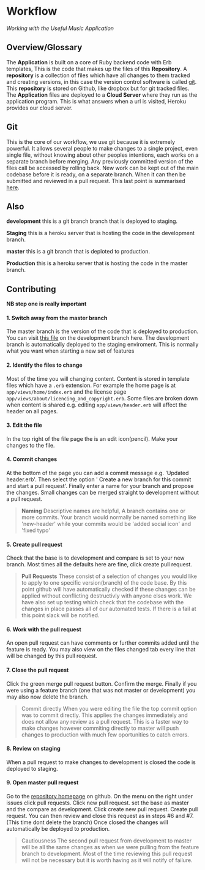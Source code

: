 # Workflow
*Working with the Useful Music Application*

## Overview/Glossary

The **Application** is built on a core of Ruby backend code with Erb templates, This is the code that makes up the files of this **Repository**. A **repository** is a collection of files which have all changes to them tracked and creating versions, in this case the version control software is called [git](http://code.tutsplus.com/tutorials/git-succinctly-introduction--net-33591). This **repository** is stored on Github, like dropbox but for git tracked files. The **Application** files are deployed to a **Cloud Server** where they run  as the application program. This is what answers when a url is visited, Heroku provides our cloud server.

## Git
This is the core of our workflow, we use git because it is extremely powerful. It allows several people to make changes to a single project, even single file, without knowing about other peoples intentions, each works on a separate branch before merging. Any previously committed version of the files call be accessed by rolling back. New work can be kept out of the main codebase before it is ready, on a separate branch. When it can then be submitted and reviewed in a pull request. This last point is summarised [here](https://guides.github.com/introduction/flow/).

## Also
**development** this is a git branch branch that is deployed to staging.

**Staging** this is a heroku server that is hosting the code in the development branch.

**master** this is a git branch that is deploted to production.

**Production** this is a heroku server that is hosting the code in the master branch.

## Contributing

**NB step one is really important**

#### 1. Switch away from the master branch
The master branch is the version of the code that is deployed to production. You can visit [this file]() on the development branch here. The development branch is automatically deployed to the staging enviroment. This is normally what you want when starting a new set of features

#### 2. Identify the files to change
Most of the time you will changing content. Content is stored in template files which have a `.erb` extension. For example the home page is at `app/views/home/index.erb` and the license page `app/views/about/licencing_and_copyright.erb`. Some files are broken down when content is shared e.g. editing `app/views/header.erb` will affect the header on all pages.

#### 3. Edit the file
In the top right of the file page the is an edit icon(pencil). Make your changes to the file.

#### 4. Commit changes
At the bottom of the page you can add a commit message e.g. 'Updated header.erb'. Then select the option ' Create a new branch for this commit and start a pull request'. Finally enter a name for your branch and propose the changes. Small changes can be merged straight to development without a pull request.

> **Naming**
> Descriptive names are helpful, A branch contains one or more commits. Your branch would normally be named something like 'new-header' while your commits would be 'added social icon' and 'fixed typo'

#### 5. Create pull request
Check that the base is to development and compare is set to your new branch. Most times all the defaults here are fine, click create pull request.

> **Pull Requests**
> These consist of a selection of changes you would like to apply to one specific version(branch) of the code base. By this point github will have automatically checked if these changes can be applied without conflicting destructivly with anyone elses work. We have also set up testing which check that the codebase with the changes in place passes all of our automated tests. If there is a fail at this point slack will be notified.

#### 6. Work with the pull request
An open pull request can have comments or further commits added until the feature is ready. You may also view on the files changed tab every line that will be changed by this pull request.

#### 7. Close the pull request
Click the green merge pull request button. Confirm the merge. Finally if you were using a feature branch (one that was not master or development) you may also now delete the branch.

> Commit directly
> When you were editing the file the top commit option was to commit directly. This applies the changes immediately and does not allow any review as a pull request. This is a faster way to make changes however commiting directly to master will push changes to production with much few oportunities to catch errors.

#### 8. Review on staging
When a pull request to make changes to development is closed the code is deployed to staging.

#### 9. Open master pull request
Go to the [repository homepage](https://github.com/CrowdHailer/useful-music) on github. On the menu on the right under issues click pull requests. Click new pull request. set the base as master and the compare as development. Click create new pull request. Create pull request. You can then review and close this request as in steps #6 and #7. (This time dont delete the branch) Once closed the changes will automatically be deployed to production.

> Cautiousness
> The second pull request from development to master will be all the same changes as when we were pulling from the feature branch to development. Most of the time reviewing this pull request will not be necessary but it is worth having as it will notify of failure.
